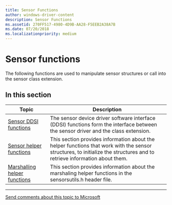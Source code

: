 ```yaml
---
title: Sensor Functions
author: windows-driver-content
description: Sensor Functions
ms.assetid: 270FF517-4980-4D9B-AA28-F5EEB2A38A7B
ms.date: 07/20/2018
ms.localizationpriority: medium
---
```


# Sensor functions

The following functions are used to manipulate sensor structures or call into the sensor class extension.

## In this section

|Topic|Description|
|---|---|
|[Sensor DDSI functions](sensor-ddsi-functions.md)|The sensor device driver software interface (DDSI) functions form the interface between the sensor driver and the class extension.|
|[Sensor helper functions](sensor-helper-functions.md)|This section provides information about the helper functions that work with the sensor structures, to initialize the structures and to retrieve information about them.|
|[Marshalling helper functions](marshalling-helper-functions.md)|This section provides information about the marshaling helper functions in the sensorsutils.h header file.|

--------------------
[Send comments about this topic to Microsoft](mailto:wsddocfb@microsoft.com?subject=Documentation%20feedback%20%5Bsensors/sensors%5D:%20Sensor%20Functions%20%20RELEASE:%20%282/19/2018%29&body=%0A%0APRIVACY%20STATEMENT%0A%0AWe%20use%20your%20feedback%20to%20improve%20the%20documentation.%20We%20don't%20use%20your%20email%20address%20for%20any%20other%20purpose,%20and%20we'll%20remove%20your%20email%20address%20from%20our%20system%20after%20the%20issue%20that%20you're%20reporting%20is%20fixed.%20While%20we're%20working%20to%20fix%20this%20issue,%20we%20might%20send%20you%20an%20email%20message%20to%20ask%20for%20more%20info.%20Later,%20we%20might%20also%20send%20you%20an%20email%20message%20to%20let%20you%20know%20that%20we've%20addressed%20your%20feedback.%0A%0AFor%20more%20info%20about%20Microsoft's%20privacy%20policy,%20see%20http://privacy.microsoft.com/default.aspx. "Send comments about this topic to Microsoft")
